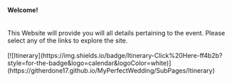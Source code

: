 #### Welcome! 
<br>
This Website will provide you will all details pertaining to the event. Please select any of the links to explore the site.
<br> <br> 
[![Itinerary](https://img.shields.io/badge/Itinerary-Click%20Here-ff4b2b?style=for-the-badge&logo=calendar&logoColor=white)](https://githerdone17.github.io/MyPerfectWedding/SubPages/Itinerary)

